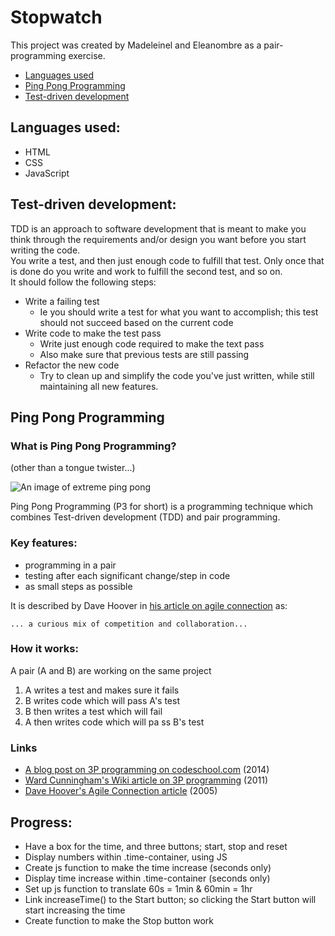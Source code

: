 # Stopwatch

This project was created by Madeleinel and Eleanombre as a pair-programming exercise.

+ [Languages used](#languages-used)
+ [Ping Pong Programming](#what-is-ping-pong-programming?)
+ [Test-driven development](#test-driven-development)

## Languages used:

+ HTML
+ CSS
+ JavaScript

## Test-driven development:

TDD is an approach to software development that is meant to make you think through the requirements and/or design you want before you start writing the code.  
You write a test, and then just enough code to fulfill that test. Only once that is done do you write and work to fulfill the second test, and so on.  
It should follow the following steps:
+ Write a failing test
  + Ie you should write a test for what you want to accomplish; this test should not succeed based on the current code
+ Write code to make the test pass
  + Write just enough code required to make the text pass
  + Also make sure that previous tests are still passing
+ Refactor the new code
  + Try to clean up and simplify the code you've just written, while still maintaining all new features.

## Ping Pong Programming

### What is Ping Pong Programming?
(other than a tongue twister...)

![An image of extreme ping pong](http://www.asianreporter.com/film/2007/24-p20-Ping%20Pong.jpg)

Ping Pong Programming (P3 for short) is a programming technique which combines Test-driven development (TDD) and pair programming.

### Key features:
* programming in a pair
* testing after each significant change/step in code
* as small steps as possible

It is described by Dave Hoover in [his article on agile connection](https://www.agileconnection.com/article/ping-pong-programming-enhance-your-tdd-and-pair-programming-practices?page=0%2C1) as:

`... a curious mix of competition and collaboration...`

### How it works:
A pair (A and B) are working on the same project
1. A writes a test and makes sure it fails
2. B writes code which will pass A's test
3. B then writes a test which will fail
4. A then writes code which will pa ss B's test

### Links
* [A blog post on 3P programming on codeschool.com](https://www.codeschool.com/blog/2014/04/30/railsconf-2014-coding-dojo/) (2014)
* [Ward Cunningham's Wiki article on 3P programming](http://wiki.c2.com/?PairProgrammingPingPongPattern) (2011)
* [Dave Hoover's Agile Connection article](https://www.agileconnection.com/article/ping-pong-programming-enhance-your-tdd-and-pair-programming-practices?page=0%2C0) (2005)


## Progress:

+ Have a box for the time, and three buttons; start, stop and reset
+ Display numbers within .time-container, using JS
+ Create js function to make the time increase (seconds only)
+ Display time increase within .time-container (seconds only)
+ Set up js function to translate 60s = 1min & 60min = 1hr
+ Link increaseTime() to the Start button; so clicking the Start button will start increasing the time
+ Create function to make the Stop button work
